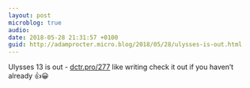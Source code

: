 ```yaml
---
layout: post
microblog: true
audio: 
date: 2018-05-28 21:31:57 +0100
guid: http://adamprocter.micro.blog/2018/05/28/ulysses-is-out.html
---
```

Ulysses 13 is out - [dctr.pro/277](http://dctr.pro/277) like writing check it out if you haven’t already 👍😀
